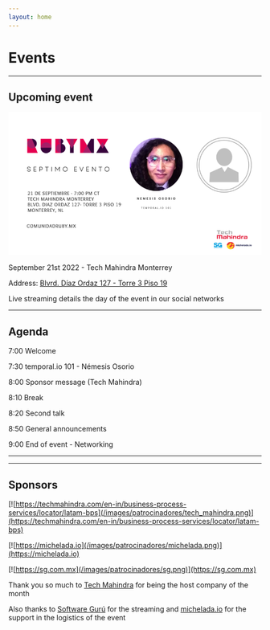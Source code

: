```yaml
---
layout: home
---
```


# Events

---

## Upcoming event

![](/images/eventos/septiembre_2022/primer_speaker.png)

September 21st 2022 - Tech Mahindra Monterrey

Address: [Blvrd. Díaz Ordaz 127 - Torre 3 Piso 19](https://goo.gl/maps/cE4SXXXHgKtJUAs1A)

Live streaming details the day of the event in our social networks

---

## Agenda


7:00 Welcome

7:30 temporal.io 101 - Némesis Osorio

8:00 Sponsor message (Tech Mahindra)

8:10 Break

8:20 Second talk

8:50 General announcements

9:00 End of event - Networking

---

<!-- ## About our speakers -->

<!-- Guillermo Moreno -->

<!-- He is 31 years old and works for michelada.io as a Software Engineer. He really likes working with Rails and its children such as StimulusJS, Turbo and among other tools to achieve quality and optimal results. -->

<!-- Brian Martinez -->

<!-- Staff Software Engineer at Brightcove in the Zencoder (transcoding) team with daily work on web technologies using all kinds of tools, highlighting Ruby on Rails and Elixir. 10 years in the software development industry going through various technologies and languages and exploring the entire stack, frontend, backend, ops, dba and whatnot. -->

---

## Sponsors

[![https://techmahindra.com/en-in/business-process-services/locator/latam-bps](/images/patrocinadores/tech_mahindra.png)](https://techmahindra.com/en-in/business-process-services/locator/latam-bps)

[![https://michelada.io](/images/patrocinadores/michelada.png)](https://michelada.io)

[![https://sg.com.mx](/images/patrocinadores/sg.png)](https://sg.com.mx)

Thank you so much to [Tech Mahindra](https://techmahindra.com/en-in/business-process-services/locator/latam-bps) for being the host company of the month

Also thanks to [Software Gurú](https://sg.com.mx/) for the streaming and [michelada.io](https://michelada.io) for
the support in the logistics of the event
